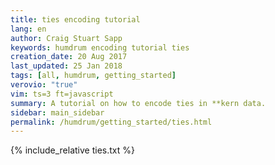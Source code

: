 ```yaml
---
title: ties encoding tutorial
lang: en
author: Craig Stuart Sapp
keywords: humdrum encoding tutorial ties
creation_date: 20 Aug 2017
last_updated: 25 Jan 2018
tags: [all, humdrum, getting_started]
verovio: "true"
vim: ts=3 ft=javascript
summary: A tutorial on how to encode ties in **kern data.
sidebar: main_sidebar
permalink: /humdrum/getting_started/ties.html
---
```


{% include_relative ties.txt %}

